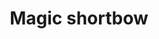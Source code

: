 ---
layout: item
title: Magic shortbow
item-id: 861
datatable: true
id: 861
name: "Magic shortbow"
members: true
lowalch: 640
highalch: 960
examine: "Short and magical, but still effective."
monsters:
  - id: 2211
    name: "Spiritual ranger"
    members: true
    combat_level: 122
    wiki_url: "https://oldschool.runescape.wiki/w/Spiritual_ranger#Saradomin"
    drops:
      - quantity: "1-2"
        rarity: 0.0078125
    image: "https://oldschool.runescape.wiki/images/thumb/1/12/Spiritual_ranger_%28Zamorak%29.png/100px-Spiritual_ranger_%28Zamorak%29.png?b48cd"
  - id: 2242
    name: "Spiritual ranger"
    members: true
    combat_level: 115
    wiki_url: "https://oldschool.runescape.wiki/w/Spiritual_ranger#Bandos"
    drops:
      - quantity: "1-2"
        rarity: 0.0078125
    image: "https://oldschool.runescape.wiki/images/thumb/1/12/Spiritual_ranger_%28Zamorak%29.png/100px-Spiritual_ranger_%28Zamorak%29.png?b48cd"
  - id: 3160
    name: "Spiritual ranger"
    members: true
    combat_level: 118
    wiki_url: "https://oldschool.runescape.wiki/w/Spiritual_ranger#Zamorak"
    drops:
      - quantity: "1-2"
        rarity: 0.0078125
    image: "https://oldschool.runescape.wiki/images/thumb/1/12/Spiritual_ranger_%28Zamorak%29.png/100px-Spiritual_ranger_%28Zamorak%29.png?b48cd"
  - id: 3167
    name: "Spiritual ranger"
    members: true
    combat_level: 127
    wiki_url: "https://oldschool.runescape.wiki/w/Spiritual_ranger#Armadyl"
    drops:
      - quantity: "1-2"
        rarity: 0.0078125
    image: "https://oldschool.runescape.wiki/images/thumb/1/12/Spiritual_ranger_%28Zamorak%29.png/100px-Spiritual_ranger_%28Zamorak%29.png?b48cd"
---